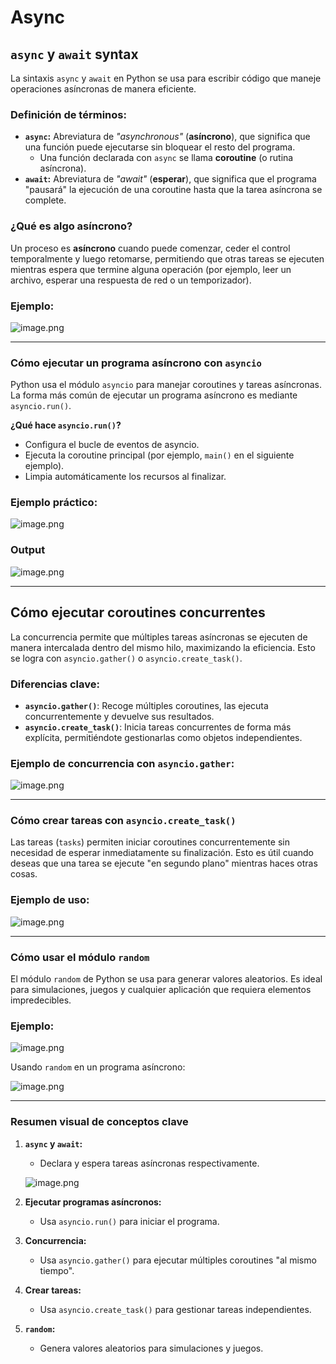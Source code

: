 # **Async**

## `async` y `await` syntax

La sintaxis `async` y `await` en Python se usa para escribir código que maneje operaciones asíncronas de manera eficiente.

### **Definición de términos:**

- **`async`:** Abreviatura de *"asynchronous"* (**asíncrono**), que significa que una función puede ejecutarse sin bloquear el resto del programa.
    - Una función declarada con `async` se llama **coroutine** (o rutina asíncrona).
- **`await`:** Abreviatura de *"await"* (**esperar**), que significa que el programa "pausará" la ejecución de una coroutine hasta que la tarea asíncrona se complete.

### **¿Qué es algo asíncrono?**

Un proceso es **asíncrono** cuando puede comenzar, ceder el control temporalmente y luego retomarse, permitiendo que otras tareas se ejecuten mientras espera que termine alguna operación (por ejemplo, leer un archivo, esperar una respuesta de red o un temporizador).

### Ejemplo:

![image.png](https://prod-files-secure.s3.us-west-2.amazonaws.com/f0bfdea0-f2d2-4741-9115-17f159793b1a/3b09a577-a09c-4fff-ac75-ec6b5d70003b/image.png)

---

### Cómo ejecutar un programa asíncrono con `asyncio`

Python usa el módulo `asyncio` para manejar coroutines y tareas asíncronas. La forma más común de ejecutar un programa asíncrono es mediante `asyncio.run()`.

**¿Qué hace `asyncio.run()`?**

- Configura el bucle de eventos de asyncio.
- Ejecuta la coroutine principal (por ejemplo, `main()` en el siguiente ejemplo).
- Limpia automáticamente los recursos al finalizar.

### **Ejemplo práctico:**

![image.png](https://prod-files-secure.s3.us-west-2.amazonaws.com/f0bfdea0-f2d2-4741-9115-17f159793b1a/4f1e6b9b-2f7e-4479-855f-399c9927c952/image.png)

### Output

![image.png](https://prod-files-secure.s3.us-west-2.amazonaws.com/f0bfdea0-f2d2-4741-9115-17f159793b1a/7eebf40d-116d-4ba7-b729-13bed1089ead/image.png)

---

## Cómo ejecutar coroutines concurrentes

La concurrencia permite que múltiples tareas asíncronas se ejecuten de manera intercalada dentro del mismo hilo, maximizando la eficiencia. Esto se logra con `asyncio.gather()` o `asyncio.create_task()`.

### Diferencias clave:

- **`asyncio.gather()`**: Recoge múltiples coroutines, las ejecuta concurrentemente y devuelve sus resultados.
- **`asyncio.create_task()`**: Inicia tareas concurrentes de forma más explícita, permitiéndote gestionarlas como objetos independientes.

### **Ejemplo de concurrencia con `asyncio.gather`:**

![image.png](https://prod-files-secure.s3.us-west-2.amazonaws.com/f0bfdea0-f2d2-4741-9115-17f159793b1a/53f4e307-6b16-4879-ad48-d28e084ac19a/image.png)

---

### Cómo crear tareas con `asyncio.create_task()`

Las tareas (`tasks`) permiten iniciar coroutines concurrentemente sin necesidad de esperar inmediatamente su finalización. Esto es útil cuando deseas que una tarea se ejecute "en segundo plano" mientras haces otras cosas.

### **Ejemplo de uso:**

![image.png](https://prod-files-secure.s3.us-west-2.amazonaws.com/f0bfdea0-f2d2-4741-9115-17f159793b1a/5fcdee53-c87a-4488-be13-4d6af1b8ee11/image.png)

---

### Cómo usar el módulo `random`

El módulo `random` de Python se usa para generar valores aleatorios. Es ideal para simulaciones, juegos y cualquier aplicación que requiera elementos impredecibles.

### **Ejemplo:**

![image.png](https://prod-files-secure.s3.us-west-2.amazonaws.com/f0bfdea0-f2d2-4741-9115-17f159793b1a/f1aa624e-6666-4a75-8140-41efd9932b61/image.png)

Usando `random` en un programa asíncrono:

![image.png](https://prod-files-secure.s3.us-west-2.amazonaws.com/f0bfdea0-f2d2-4741-9115-17f159793b1a/cb6366ac-ae80-409b-a2b4-b7c8d3bdd9e0/image.png)

---

### **Resumen visual de conceptos clave**

1. **`async` y `await`:**
    - Declara y espera tareas asíncronas respectivamente.
    
    ![image.png](https://prod-files-secure.s3.us-west-2.amazonaws.com/f0bfdea0-f2d2-4741-9115-17f159793b1a/9d2c60b6-14e4-43ee-87b3-1fda36edc6c7/image.png)
    
2. **Ejecutar programas asíncronos:**
    - Usa `asyncio.run()` para iniciar el programa.
3. **Concurrencia:**
    - Usa `asyncio.gather()` para ejecutar múltiples coroutines "al mismo tiempo".
4. **Crear tareas:**
    - Usa `asyncio.create_task()` para gestionar tareas independientes.
5. **`random`:**
    - Genera valores aleatorios para simulaciones y juegos.
